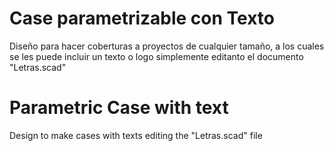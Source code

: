 # Case parametrizable con Texto

Diseño para hacer coberturas a proyectos de cualquier tamaño, a los cuales se les puede incluir un texto o logo simplemente editanto el documento "Letras.scad"

# Parametric Case with text

Design to make cases with texts editing the "Letras.scad" file

